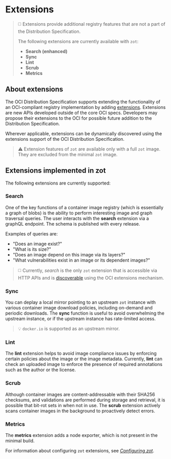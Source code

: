 # Extensions

> :white_medium_square: Extensions provide additional registry features that are not a part of the Distribution Specification.
>
>The following extensions are currently available with `zot`:
>
> -  **Search (enhanced)**
> -  **Sync**
> -  **Lint**
> -  **Scrub**
> -  **Metrics**

## About extensions

The OCI Distribution Specification supports extending the functionality of an OCI-compliant registry implementation by adding [extensions](https://github.com/opencontainers/distribution-spec/tree/main/extensions). Extensions are new APIs developed outside of the core OCI specs. Developers may propose their extensions to the OCI for possible future addition to the Distribution Specification.

Wherever applicable, extensions can be dynamically discovered using the extensions support of the OCI Distribution Specification. 

> :warning:
> Extension features of `zot` are available only with a full `zot` image. They are excluded from the minimal `zot` image.

## Extensions implemented in zot

The following extensions are currently supported:

### **Search**

   One of the key functions of a container image registry (which is essentially a graph of blobs) is the ability to perform interesting image and graph traversal queries. The user interacts with the **search** extension via a graphQL endpoint. The schema is published with every release.

   Examples of queries are:

   -   "Does an image exist?"
   -   "What is its size?"
   -   "Does an image depend on this image via its layers?"
   -   "What vulnerabilities exist in an image or its dependent images?"

> :white_medium_square: 
> Currently, _search_ is the only `zot` extension that is accessible via HTTP APIs and is [discoverable](https://github.com/opencontainers/distribution-spec/blob/main/extensions/_oci.md#module-discover) using the OCI extensions mechanism.

### **Sync**

   You can deplay a local mirror pointing to an upstream `zot` instance with various container image download policies, including on-demand and periodic downloads. The **sync** function is useful to avoid overwhelming the upstream instance, or if the upstream instance has rate-limited access.

> :bulb:
> `docker.io` is supported as an upstream mirror.

### **Lint**

   The **lint** extension helps to avoid image compliance issues by enforcing certain policies about the image or the image metadata. Currently, **lint** can check an uploaded image to enforce the presence of required annotations such as the author or the license.

### **Scrub**

   Although container images are content-addressable with their SHA256 checksums, and validations are performed during storage and retrieval, it is possible that bit-rot sets in when not in use. The **scrub** extension actively scans container images in the background to proactively detect errors.

### **Metrics**
  
   The **metrics** extension adds a node exporter, which is not present in the minimal build.

For information about configuring `zot` extensions, see [*Configuring zot*](../admin-guide/admin-configuration.md).
